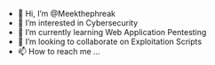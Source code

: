 - 👋 Hi, I’m @Meekthephreak 
- 👀 I’m interested in Cybersecurity
- 🌱 I’m currently learning Web Application Pentesting
- 💞️ I’m looking to collaborate on Exploitation Scripts
- 📫 How to reach me ...

<!---
Meek215/Meek215 is a ✨ special ✨ repository because its `README.md` (this file) appears on your GitHub profile.
You can click the Preview link to take a look at your changes.
--->
